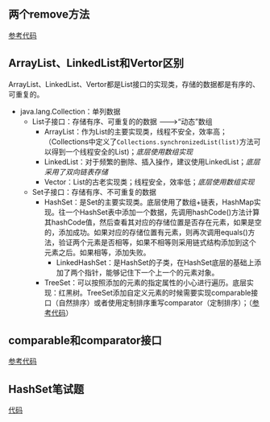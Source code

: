 ## 两个remove方法
[参考代码](..\..\JavaSE\src\Day14\Example.java)

## ArrayList、LinkedList和Vertor区别

ArrayList、LinkedList、Vertor都是List接口的实现类，存储的数据都是有序的、可重复的。

* java.lang.Collection：单列数据
    * List子接口：存储有序、可重复的的数据 --->“动态”数组
        * ArrayList：作为List的主要实现类，线程不安全，效率高；（Collections中定义了`Collections.synchronizedList(list)`方法可以得到一个线程安全的List)；*底层使用数组实现*
        * LinkedList：对于频繁的删除、插入操作，建议使用LinkedList；*底层采用了双向链表存储*
        * Vector：List的古老实现类；线程安全，效率低；*底层使用数组实现*
    * Set子接口：存储有序、不可重复的数据
        * HashSet：是Set的主要实现类。底层使用了数组+链表，HashMap实现。往一个HashSet表中添加一个数据，先调用hashCode()方法计算其hashCode值，然后查看其对应的存储位置是否存在元素，如果是空的，添加成功。如果对应的存储位置有元素，则再次调用equals()方法，验证两个元素是否相等，如果不相等则采用链式结构添加到这个元素之后。如果相等，添加失败。
            * LinkedHashSet：是HashSet的子类，在HashSet底层的基础上添加了两个指针，能够记住下一个上一个的元素对象。
        * TreeSet：可以按照添加的元素的指定属性的小心进行遍历。底层实现：红黑树。TreeSet添加自定义元素的时候需要实现comparable接口（自然排序）或者使用定制排序重写comparator（定制排序）；（[参考代码](..\..\JavaSE\src\Day15\SetTest.java)）

## comparable和comparator接口
[参考代码](..\..\JavaSE\src\Day15\Practice\Employee.java)

## HashSet笔试题

[代码](..\..\JavaSE\src\Day16\Practice\Test.java)

